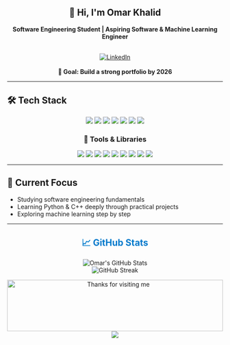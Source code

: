 <!-- About + LinkedIn -->
<div align="center">
  <h2>👋 Hi, I'm Omar Khalid</h2>
  <p><strong>Software Engineering Student | Aspiring Software & Machine Learning Engineer</strong></p>
  <br />
  <a href="https://www.linkedin.com/in/omar-khalid-54300b29a/" target="_blank">
    <img src="https://img.shields.io/badge/LinkedIn-blue?logo=linkedin&style=for-the-badge&logoColor=white" alt="LinkedIn">
  </a>
  <br /><br />
  <strong>🎯 Goal: Build a strong portfolio by 2026</strong>
</div>

---

<!-- Skills Section -->
<h2>🛠️ Tech Stack</h2>
<p align="center">
  <img src="https://img.shields.io/badge/C++-00599C?style=for-the-badge&logo=c%2B%2B&logoColor=white"/>
  <img src="https://img.shields.io/badge/C-00599C?style=for-the-badge&logo=c&logoColor=white"/>
  <img src="https://img.shields.io/badge/Java-007396?style=for-the-badge&logo=java&logoColor=white"/>
  <img src="https://img.shields.io/badge/CSharp-239120?style=for-the-badge&logo=c-sharp&logoColor=white"/>
  <img src="https://img.shields.io/badge/Python-3776AB?style=for-the-badge&logo=python&logoColor=white"/>
  <img src="https://img.shields.io/badge/HTML5-E34F26?style=for-the-badge&logo=html5&logoColor=white"/>
  <img src="https://img.shields.io/badge/CSS3-1572B6?style=for-the-badge&logo=css3&logoColor=white"/>
</p>

<h3 align="center">🧠 Tools & Libraries</h3>
<p align="center">
  <img src="https://img.shields.io/badge/NumPy-013243?style=for-the-badge&logo=numpy&logoColor=white"/>
  <img src="https://img.shields.io/badge/pandas-150458?style=for-the-badge&logo=pandas&logoColor=white"/>
  <img src="https://img.shields.io/badge/scikit--learn-F7931E?style=for-the-badge&logo=scikit-learn&logoColor=white"/>
  <img src="https://img.shields.io/badge/matplotlib-2060a8?style=for-the-badge&logo=matplotlib&logoColor=white"/>
  <img src="https://img.shields.io/badge/Streamlit-FF4B4B?style=for-the-badge&logo=streamlit&logoColor=white"/>
  <img src="https://img.shields.io/badge/VS Code-007ACC?style=for-the-badge&logo=visual-studio-code&logoColor=white"/>
  <img src="https://img.shields.io/badge/Visual Studio-5C2D91?style=for-the-badge&logo=visual-studio&logoColor=white"/>
  <img src="https://img.shields.io/badge/Git-F05032?style=for-the-badge&logo=git&logoColor=white"/>
  <img src="https://img.shields.io/badge/GitHub-181717?style=for-the-badge&logo=github&logoColor=white"/>
</p>

---

<!-- Current Focus -->
<h2>📌 Current Focus</h2>
<ul>
  <li>Studying software engineering fundamentals</li>
  <li>Learning Python & C++ deeply through practical projects</li>
  <li>Exploring machine learning step by step</li>
</ul>

---

<!-- GitHub Stats -->
<h2 style="color:#007acc;" align="center">📈 GitHub Stats</h2>

<p align="center">
  <img src="https://github-readme-stats.vercel.app/api?username=OmarKhalidHussein&show_icons=true&theme=dark" alt="Omar's GitHub Stats"/>
  <br>
  <img src="https://github-readme-streak-stats.herokuapp.com/?user=OmarKhalidHussein&theme=dark" alt="GitHub Streak"/>
</p>
<!-- Footer -->
<div align="center">
<img height="120" alt="Thanks for visiting me" width="100%" src="https://raw.githubusercontent.com/BrunnerLivio/brunnerlivio/master/images/marquee.svg" />
<br />
<img src="https://profile-counter.glitch.me/OmarKhalidHussein/count.svg" />
<br />

</div>
